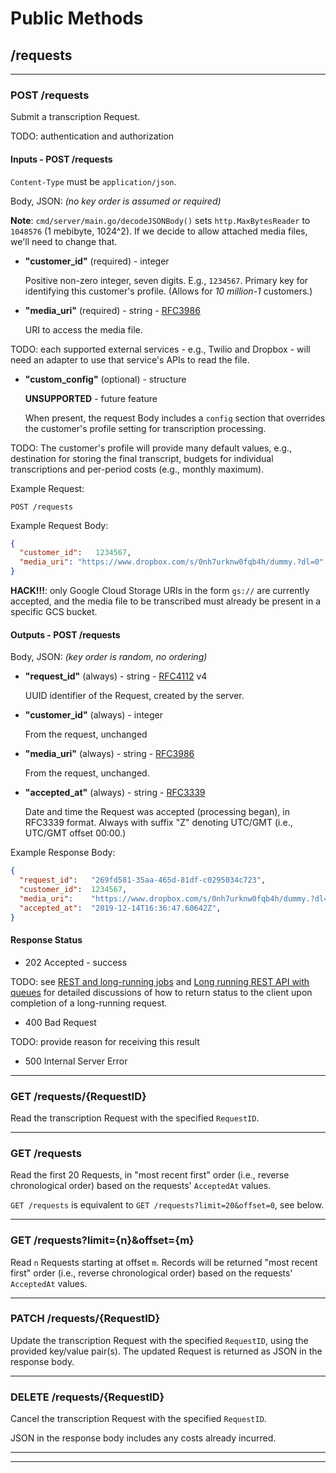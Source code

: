 # Public Methods

## /requests

---

### POST /requests

Submit a transcription Request.

TODO: authentication and authorization

#### Inputs - POST /requests

`Content-Type` must be `application/json`.

Body, JSON: *(no key order is assumed or required)*

**Note**: `cmd/server/main.go/decodeJSONBody()` sets `http.MaxBytesReader` to `1048576` (1 mebibyte, 1024^2). If we decide to allow attached media files, we'll need to change that.

* **"customer_id"** (required) - integer

    Positive non-zero integer, seven digits. E.g., `1234567`. Primary key for identifying this customer's profile. (Allows for *10 million-1* customers.)

* **"media_uri"** (required) - string - [RFC3986](https://tools.ietf.org/html/rfc3986)

    URI to access the media file.
  
TODO: each supported external services - e.g., Twilio and Dropbox - will need an adapter to use that service's APIs to read the file.

* **"custom_config"** (optional) - structure

    **UNSUPPORTED** - future feature

    When present, the request Body includes a `config` section that overrides the customer's profile setting for transcription processing.

TODO: The customer's profile will provide many default values, e.g., destination for storing the final transcript, budgets for individual transcriptions and per-period costs (e.g., monthly maximum).

Example Request:

`POST /requests`

Example Request Body:

```json
{
  "customer_id":   1234567,
  "media_uri": "https://www.dropbox.com/s/0nh7urknw0fqb4h/dummy.?dl=0"
}
```

**HACK!!!**: only Google Cloud Storage URIs in the form `gs://` are currently accepted, and the media file to be transcribed must already be present in a specific GCS bucket.

#### Outputs - POST /requests

Body, JSON: *(key order is random, no ordering)*

* **"request_id"** (always) - string - [RFC4112](https://tools.ietf.org/html/rfc4122) v4

    UUID identifier of the Request, created by the server.

* **"customer_id"** (always) - integer

    From the request, unchanged

* **"media_uri"** (always) - string - [RFC3986](https://tools.ietf.org/html/rfc3986)

    From the request, unchanged.

* **"accepted_at"** (always) - string - [RFC3339](https://www.ietf.org/rfc/rfc3339.txt)

    Date and time the Request was accepted (processing began), in RFC3339 format. Always with suffix "Z" denoting UTC/GMT (i.e., UTC/GMT offset 00:00.)

Example Response Body:

```json
{
  "request_id":   "269fd581-35aa-465d-81df-c0295034c723",
  "customer_id":  1234567,
  "media_uri":    "https://www.dropbox.com/s/0nh7urknw0fqb4h/dummy.?dl=0",
  "accepted_at":  "2019-12-14T16:36:47.60642Z",
}
```

#### Response Status

* 202 Accepted - success

TODO: see [REST and long-running jobs](https://farazdagi.com/2014/rest-and-long-running-jobs/) and [Long running REST API with queues](https://stackoverflow.com/a/33011965/10649045) for detailed discussions of how to return status to the client upon completion of a long-running request.

* 400 Bad Request

TODO: provide reason for receiving this result

* 500 Internal Server Error

---

### GET /requests/\{RequestID}

Read the transcription Request with the specified `RequestID`.

---

### GET /requests

Read the first 20 Requests, in "most recent first" order (i.e., reverse chronological order) based on the requests' `AcceptedAt` values.

`GET /requests` is equivalent to `GET /requests?limit=20&offset=0`, see below.

---

### GET /requests?limit=\{n}&offset=\{m}

Read `n` Requests starting at offset `m`. Records will be returned "most recent first" order (i.e., reverse chronological order) based on the requests' `AcceptedAt` values.

---

### PATCH /requests/\{RequestID}

Update the transcription Request with the specified `RequestID`, using the provided key/value pair(s). The updated Request is returned as JSON in the response body.

---

### DELETE /requests/\{RequestID}

Cancel the transcription Request with the specified `RequestID`.

JSON in the response body includes any costs already incurred.

---
---
